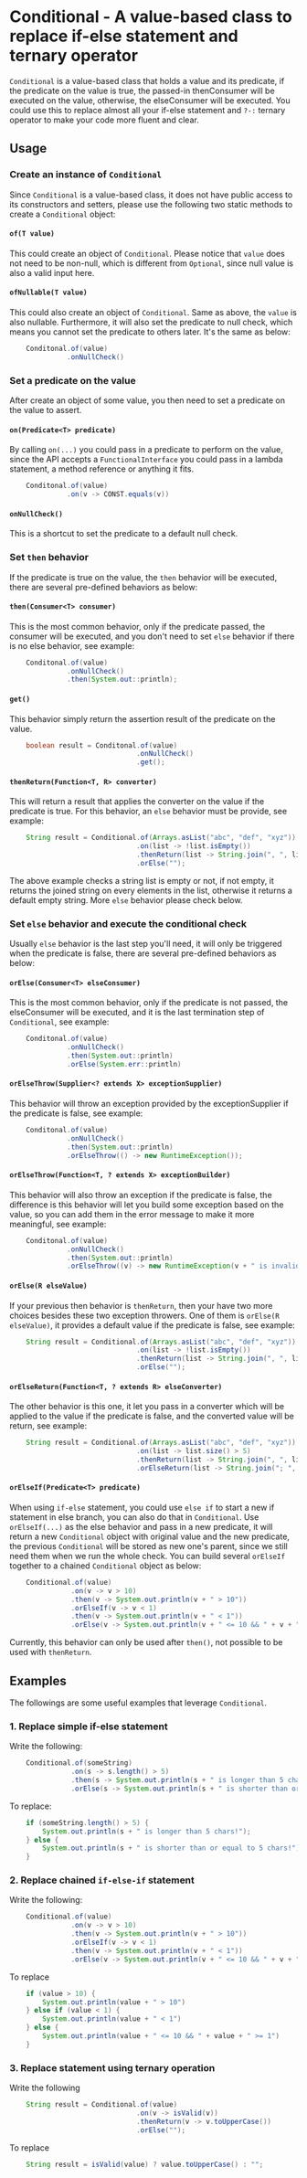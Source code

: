 # Conditional - A value-based class to replace if-else statement and ternary operator

`Conditional` is a value-based class that holds a value and its predicate, if the predicate on the value is true, the
passed-in thenConsumer will be executed on the value, otherwise, the elseConsumer will be executed. You could use this
to replace almost all your if-else statement and `?-:` ternary operator to make your code more fluent and clear.

## Usage

### Create an instance of `Conditional`

Since `Conditional` is a value-based class, it does not have public access to its constructors and setters, please use
the following two static methods to create a `Conditional` object:

#### `of(T value)`

This could create an object of `Conditional`. Please notice that `value` does not need to be non-null, which is different
from `Optional`, since null value is also a valid input here.

#### `ofNullable(T value)`

This could also create an object of `Conditional`. Same as above, the `value` is also nullable. Furthermore, it will also
set the predicate to null check, which means you cannot set the predicate to others later. It's the same as below:
```java
    Conditonal.of(value)
              .onNullCheck()
```

### Set a predicate on the value

After create an object of some value, you then need to set a predicate on the value to assert.

#### `on(Predicate<T> predicate)`

By calling `on(...)` you could pass in a predicate to perform on the value, since the API accepts a `FunctionalInterface`
you could pass in a lambda statement, a method reference or anything it fits.

```java
    Conditonal.of(value)
              .on(v -> CONST.equals(v))
```

#### `onNullCheck()`

This is a shortcut to set the predicate to a default null check.

### Set `then` behavior

If the predicate is true on the value, the `then` behavior will be executed, there are several pre-defined behaviors as
below:

#### `then(Consumer<T> consumer)`

This is the most common behavior, only if the predicate passed, the consumer will be executed, and you don't need to
set `else` behavior if there is no else behavior, see example:

```java
    Conditonal.of(value)
              .onNullCheck()
              .then(System.out::println);
```

#### `get()`

This behavior simply return the assertion result of the predicate on the value.

```java
    boolean result = Conditonal.of(value)
                               .onNullCheck()
                               .get();

```

#### `thenReturn(Function<T, R> converter)`

This will return a result that applies the converter on the value if the predicate is true. For this behavior, an `else`
behavior must be provide, see example:

```java
    String result = Conditional.of(Arrays.asList("abc", "def", "xyz"))
                               .on(list -> !list.isEmpty())
                               .thenReturn(list -> String.join(", ", list))
                               .orElse("");
```

The above example checks a string list is empty or not, if not empty, it returns the joined string on every elements in
 the list, otherwise it returns a default empty string. More `else` behavior please check below.

### Set `else` behavior and execute the conditional check

Usually `else` behavior is the last step you'll need, it will only be triggered when the predicate is false, there are
several pre-defined behaviors as below:

#### `orElse(Consumer<T> elseConsumer)`

This is the most common behavior, only if the predicate is not passed, the elseConsumer will be executed, and it is the
last termination step of `Conditional`, see example:

```java
    Conditonal.of(value)
              .onNullCheck()
              .then(System.out::println)
              .orElse(System.err::println)
```

#### `orElseThrow(Supplier<? extends X> exceptionSupplier)`

This behavior will throw an exception provided by the exceptionSupplier if the predicate is false, see example:

```java
    Conditonal.of(value)
              .onNullCheck()
              .then(System.out::println)
              .orElseThrow(() -> new RuntimeException());
```

#### `orElseThrow(Function<T, ? extends X> exceptionBuilder)`

This behavior will also throw an exception if the predicate is false, the difference is this behavior will let you build
some exception based on the value, so you can add them in the error message to make it more meaningful, see example:

```java
    Conditonal.of(value)
              .onNullCheck()
              .then(System.out::println)
              .orElseThrow((v) -> new RuntimeException(v + " is invalid"));
```

#### `orElse(R elseValue)`

If your previous then behavior is `thenReturn`, then your have two more choices besides these two exception throwers.
One of them is `orElse(R elseValue)`, it provides a default value if the predicate is false, see example:

```java
    String result = Conditional.of(Arrays.asList("abc", "def", "xyz"))
                               .on(list -> !list.isEmpty())
                               .thenReturn(list -> String.join(", ", list))
                               .orElse("");
```

#### `orElseReturn(Function<T, ? extends R> elseConverter)`

The other behavior is this one, it let you pass in a converter which will be applied to the value if the predicate is
false, and the converted value will be return, see example:

```java
    String result = Conditional.of(Arrays.asList("abc", "def", "xyz"))
                               .on(list -> list.size() > 5)
                               .thenReturn(list -> String.join(", ", list))
                               .orElseReturn(list -> String.join("; ", list));
```

#### `orElseIf(Predicate<T> predicate)`

When using `if-else` statement, you could use `else if` to start a new if statement in else branch, you can also do that
in `Conditional`. Use `orElseIf(...)` as the else behavior and pass in a new predicate, it will return a new
`Conditional` object with original value and the new predicate, the previous `Conditional` will be stored as new one's
parent, since we still need them when we run the whole check. You can build several `orElseIf` together to a chained
`Conditional` object as below:

```java
    Conditional.of(value)
               .on(v -> v > 10)
               .then(v -> System.out.println(v + " > 10"))
               .orElseIf(v -> v < 1)
               .then(v -> System.out.println(v + " < 1"))
               .orElse(v -> System.out.println(v + " <= 10 && " + v + " >= 1"));
```

Currently, this behavior can only be used after `then()`, not possible to be used with `thenReturn`.

## Examples

The followings are some useful examples that leverage `Conditional`.

### 1. Replace simple if-else statement

Write the following:
```java
    Conditional.of(someString)
               .on(s -> s.length() > 5)
               .then(s -> System.out.println(s + " is longer than 5 chars!"))
               .orElse(s -> System.out.println(s + " is shorter than or equal to 5 chars!"));
```

To replace:
```java
    if (someString.length() > 5) {
        System.out.println(s + " is longer than 5 chars!");
    } else {
        System.out.println(s + " is shorter than or equal to 5 chars!");
    }
```

### 2. Replace chained `if-else-if` statement

Write the following:
```java
    Conditional.of(value)
               .on(v -> v > 10)
               .then(v -> System.out.println(v + " > 10"))
               .orElseIf(v -> v < 1)
               .then(v -> System.out.println(v + " < 1"))
               .orElse(v -> System.out.println(v + " <= 10 && " + v + " >= 1"));
```

To replace
```java
    if (value > 10) {
        System.out.println(value + " > 10")
    } else if (value < 1) {
        System.out.println(value + " < 1")
    } else {
        System.out.println(value + " <= 10 && " + value + " >= 1")
    }
```

### 3. Replace statement using ternary operation

Write the following
```java
    String result = Conditional.of(value)
                               .on(v -> isValid(v))
                               .thenReturn(v -> v.toUpperCase())
                               .orElse("");
```

To replace
```java
    String result = isValid(value) ? value.toUpperCase() : "";
```
